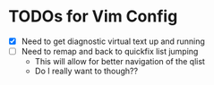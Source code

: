 # TODOs for Vim Config

- [x] Need to get diagnostic virtual text up and running
- [ ] Need to remap <C-k> and <C-l> back to quickfix list jumping
    - This will allow for better navigation of the qlist
    - Do I really want to though??

